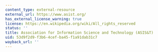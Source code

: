 ```yaml
---
content_type: external-resource
external_url: https://www.asist.org/
has_external_license_warning: true
license: https://en.wikipedia.org/wiki/All_rights_reserved
status: ''
title: Association for Information Science and Technology (ASIS&T)
uid: 53d9f2d9-f3b6-4cef-ba45-f1a91dab31c7
wayback_url: ''
---
```

